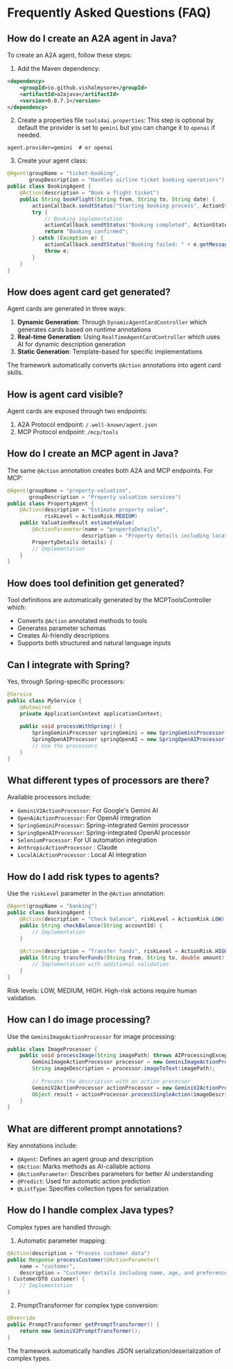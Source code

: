 # Frequently Asked Questions (FAQ)

## How do I create an A2A agent in Java?
To create an A2A agent, follow these steps:

1. Add the Maven dependency:
```xml
<dependency>
    <groupId>io.github.vishalmysore</groupId>
    <artifactId>a2ajava</artifactId>
    <version>0.0.7.1</version>
</dependency>
```

2. Create a properties file `tools4ai.properties`: This step is optional by default the provider is set to `gemini` but you can change it to `openai` if needed.
```properties
agent.provider=gemini  # or openai
```

3. Create your agent class:
```java
@Agent(groupName = "ticket-booking", 
       groupDescription = "Handles airline ticket booking operations")
public class BookingAgent {
    @Action(description = "Book a flight ticket")
    public String bookFlight(String from, String to, String date) {
        actionCallback.sendtStatus("Starting booking process", ActionState.WORKING);
        try {
            // Booking implementation
            actionCallback.sendtStatus("Booking completed", ActionState.COMPLETED);
            return "Booking confirmed";
        } catch (Exception e) {
            actionCallback.sendtStatus("Booking failed: " + e.getMessage(), ActionState.ERROR);
            throw e;
        }
    }
}
```

## How does agent card get generated?
Agent cards are generated in three ways:

1. **Dynamic Generation**: Through `DynamicAgentCardController` which generates cards based on runtime annotations
2. **Real-time Generation**: Using `RealTimeAgentCardController` which uses AI for dynamic description generation
3. **Static Generation**: Template-based for specific implementations

The framework automatically converts `@Action` annotations into agent card skills.

## How is agent card visible?
Agent cards are exposed through two endpoints:

1. A2A Protocol endpoint: `/.well-known/agent.json`
2. MCP Protocol endpoint: `/mcp/tools`

## How do I create an MCP agent in Java?
The same `@Action` annotation creates both A2A and MCP endpoints. For MCP:

```java
@Agent(groupName = "property-valuation", 
       groupDescription = "Property valuation services")
public class PropertyAgent {
    @Action(description = "Estimate property value",
            riskLevel = ActionRisk.MEDIUM)
    public ValuationResult estimateValue(
        @ActionParameter(name = "propertyDetails",
                        description = "Property details including location, size")
        PropertyDetails details) {
        // Implementation
    }
}
```

## How does tool definition get generated?
Tool definitions are automatically generated by the MCPToolsController which:
- Converts `@Action` annotated methods to tools
- Generates parameter schemas
- Creates AI-friendly descriptions
- Supports both structured and natural language inputs

## Can I integrate with Spring?
Yes, through Spring-specific processors:

```java
@Service
public class MyService {
    @Autowired
    private ApplicationContext applicationContext;
    
    public void processWithSpring() {
        SpringGeminiProcessor springGemini = new SpringGeminiProcessor(applicationContext);
        SpringOpenAIProcessor springOpenAI = new SpringOpenAIProcessor(applicationContext);
        // Use the processors
    }
}
```

## What different types of processors are there?
Available processors include:
- `GeminiV2ActionProcessor`: For Google's Gemini AI
- `OpenAiActionProcessor`: For OpenAI integration
- `SpringGeminiProcessor`: Spring-integrated Gemini processor
- `SpringOpenAIProcessor`: Spring-integrated OpenAI processor
- `SeleniumProcessor`: For UI automation integration
- `AnthropicActionProcessor` : Claude 
- `LocalAiActionProcessor` : Local AI integration

## How do I add risk types to agents?
Use the `riskLevel` parameter in the `@Action` annotation:

```java
@Agent(groupName = "banking")
public class BankingAgent {
    @Action(description = "Check balance", riskLevel = ActionRisk.LOW)
    public String checkBalance(String accountId) {
        // Implementation
    }
    
    @Action(description = "Transfer funds", riskLevel = ActionRisk.HIGH)
    public String transferFunds(String from, String to, double amount) {
        // Implementation with additional validation
    }
}
```

Risk levels: LOW, MEDIUM, HIGH. High-risk actions require human validation.

## How can I do image processing?
Use the `GeminiImageActionProcessor` for image processing:

```java
public class ImageProcessor {
    public void processImage(String imagePath) throws AIProcessingException {
        GeminiImageActionProcessor processor = new GeminiImageActionProcessor();
        String imageDescription = processor.imageToText(imagePath);
        
        // Process the description with an action processor
        GeminiV2ActionProcessor actionProcessor = new GeminiV2ActionProcessor();
        Object result = actionProcessor.processSingleAction(imageDescription);
    }
}
```

## What are different prompt annotations?
Key annotations include:
- `@Agent`: Defines an agent group and description
- `@Action`: Marks methods as AI-callable actions
- `@ActionParameter`: Describes parameters for better AI understanding
- `@Predict`: Used for automatic action prediction
- `@ListType`: Specifies collection types for serialization

## How do I handle complex Java types?
Complex types are handled through:
1. Automatic parameter mapping:
```java
@Action(description = "Process customer data")
public Response processCustomer(@ActionParameter(
    name = "customer",
    description = "Customer details including name, age, and preferences"
) CustomerDTO customer) {
    // Implementation
}
```

2. PromptTransformer for complex type conversion:
```java
@Override
public PromptTransformer getPromptTransformer() {
    return new GeminiV2PromptTransformer();
}
```

The framework automatically handles JSON serialization/deserialization of complex types.